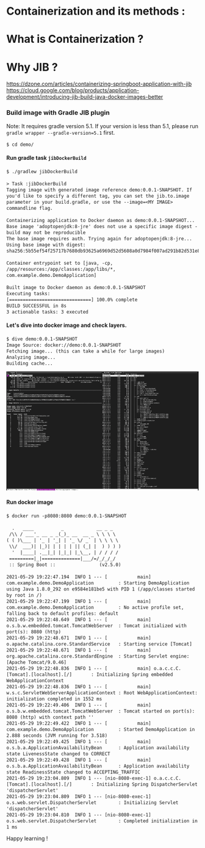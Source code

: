 # Containerization and its methods : 

# What is Containerization ? 


# Why JIB ?

https://dzone.com/articles/containerizing-springboot-application-with-jib
https://cloud.google.com/blog/products/application-development/introducing-jib-build-java-docker-images-better

### Build image with Gradle JIB plugin

Note: It requires gradle version 5.1. If your version is less than 5.1, please run `gradle wrapper --gradle-version=5.1` first.

```
$ cd demo/
```
#### Run gradle task `jibDockerBuild`
```
$ ./gradlew jibDockerBuild

> Task :jibDockerBuild
Tagging image with generated image reference demo:0.0.1-SNAPSHOT. If you'd like to specify a different tag, you can set the jib.to.image parameter in your build.gradle, or use the --image=<MY IMAGE> commandline flag.

Containerizing application to Docker daemon as demo:0.0.1-SNAPSHOT...
Base image 'adoptopenjdk:8-jre' does not use a specific image digest - build may not be reproducible
The base image requires auth. Trying again for adoptopenjdk:8-jre...
Using base image with digest: sha256:5b55ef54f25717b7680db93625a6969d52d5608a0d7984f007ad291b82d531e8

Container entrypoint set to [java, -cp, /app/resources:/app/classes:/app/libs/*, com.example.demo.DemoApplication]

Built image to Docker daemon as demo:0.0.1-SNAPSHOT
Executing tasks:
[==============================] 100.0% complete
BUILD SUCCESSFUL in 8s
3 actionable tasks: 3 executed
```

#### Let's dive into docker image and check layers.
``` 
$ dive demo:0.0.1-SNAPSHOT
Image Source: docker://demo:0.0.1-SNAPSHOT
Fetching image... (this can take a while for large images)
Analyzing image...
Building cache... 
```
![alt text](./assets/dive-demo-image.png)

#### Run docker image
``` 
$ docker run -p8080:8080 demo:0.0.1-SNAPSHOT

  .   ____          _            __ _ _
 /\\ / ___'_ __ _ _(_)_ __  __ _ \ \ \ \
( ( )\___ | '_ | '_| | '_ \/ _` | \ \ \ \
 \\/  ___)| |_)| | | | | || (_| |  ) ) ) )
  '  |____| .__|_| |_|_| |_\__, | / / / /
 =========|_|==============|___/=/_/_/_/
 :: Spring Boot ::                (v2.5.0)

2021-05-29 19:22:47.194  INFO 1 --- [           main] com.example.demo.DemoApplication         : Starting DemoApplication using Java 1.8.0_292 on e9584e181be5 with PID 1 (/app/classes started by root in /)
2021-05-29 19:22:47.199  INFO 1 --- [           main] com.example.demo.DemoApplication         : No active profile set, falling back to default profiles: default
2021-05-29 19:22:48.649  INFO 1 --- [           main] o.s.b.w.embedded.tomcat.TomcatWebServer  : Tomcat initialized with port(s): 8080 (http)
2021-05-29 19:22:48.671  INFO 1 --- [           main] o.apache.catalina.core.StandardService   : Starting service [Tomcat]
2021-05-29 19:22:48.671  INFO 1 --- [           main] org.apache.catalina.core.StandardEngine  : Starting Servlet engine: [Apache Tomcat/9.0.46]
2021-05-29 19:22:48.836  INFO 1 --- [           main] o.a.c.c.C.[Tomcat].[localhost].[/]       : Initializing Spring embedded WebApplicationContext
2021-05-29 19:22:48.836  INFO 1 --- [           main] w.s.c.ServletWebServerApplicationContext : Root WebApplicationContext: initialization completed in 1552 ms
2021-05-29 19:22:49.406  INFO 1 --- [           main] o.s.b.w.embedded.tomcat.TomcatWebServer  : Tomcat started on port(s): 8080 (http) with context path ''
2021-05-29 19:22:49.422  INFO 1 --- [           main] com.example.demo.DemoApplication         : Started DemoApplication in 2.888 seconds (JVM running for 3.518)
2021-05-29 19:22:49.425  INFO 1 --- [           main] o.s.b.a.ApplicationAvailabilityBean      : Application availability state LivenessState changed to CORRECT
2021-05-29 19:22:49.428  INFO 1 --- [           main] o.s.b.a.ApplicationAvailabilityBean      : Application availability state ReadinessState changed to ACCEPTING_TRAFFIC
2021-05-29 19:23:04.809  INFO 1 --- [nio-8080-exec-1] o.a.c.c.C.[Tomcat].[localhost].[/]       : Initializing Spring DispatcherServlet 'dispatcherServlet'
2021-05-29 19:23:04.809  INFO 1 --- [nio-8080-exec-1] o.s.web.servlet.DispatcherServlet        : Initializing Servlet 'dispatcherServlet'
2021-05-29 19:23:04.810  INFO 1 --- [nio-8080-exec-1] o.s.web.servlet.DispatcherServlet        : Completed initialization in 1 ms
```

Happy learning !